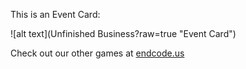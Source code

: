 This is an Event Card: 
 
 ![alt text](Unfinished Business?raw=true "Event Card")  
 
 
 
 
 
 Check out our other games at [endcode.us](https://endcode.us/)